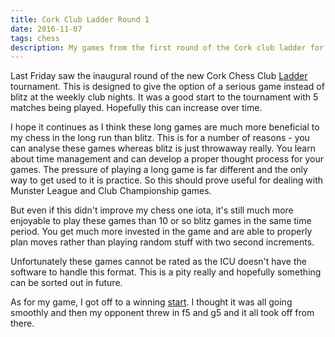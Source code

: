```yaml
---
title: Cork Club Ladder Round 1
date: 2016-11-07
tags: chess
description: My games from the first round of the Cork club ladder for the 2016-2017 season
---
```


Last Friday saw the inaugural round of the new Cork Chess Club [Ladder](http://corkchess.com/wp/wp-content/uploads/Cork-Chess-Club-Ladder-System-Oct2016.pdf) tournament. 
This is designed to give the option of a serious game instead of blitz at the weekly club nights.
It was a good start to the tournament with 5 matches being played. 
Hopefully this can increase over time.

I hope it continues as I think these long games are much more beneficial to my chess in the long run than blitz. 
This is for a number of reasons - you can analyse these games whereas blitz is just throwaway really.
You learn about time management and can develop a proper thought process for your games.
The pressure of playing a long game is far different and the only way to get used to it is practice. 
So this should prove useful for dealing with Munster League and Club Championship games.

But even if this didn't improve my chess one iota, it's still much more enjoyable to play these games than 10 or so blitz games in the same time period. 
You get much more invested in the game and are able to properly plan moves rather than playing random stuff with two second increments.

Unfortunately these games cannot be rated as the ICU doesn't have the software to handle this format. 
This is a pity really and hopefully something can be sorted out in future.

As for my game, I got off to a winning [start](http://www.gerardcondon.com/chess/cork-club-ladder-2016-2017/condon-gerard-134-1.html). 
I thought it was all going smoothly and then my opponent threw in f5 and g5 and it all took off from there.
